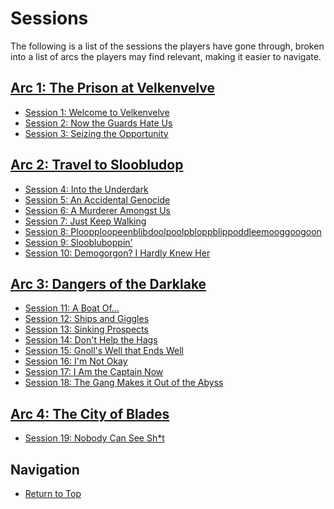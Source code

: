 # Sessions

The following is a list of the sessions the players have gone through, broken
into a list of arcs the players may find relevant, making it easier to
navigate.

## [Arc 1: The Prison at Velkenvelve](arc01/info.md)
* [Session 1: Welcome to Velkenvelve](arc01/session01-2020-05-24.md)
* [Session 2: Now the Guards Hate Us](arc01/session02-2020-06-14.md)
* [Session 3: Seizing the Opportunity](arc01/session03-2020-06-28.md)

## [Arc 2: Travel to Sloobludop](arc02/info.md)
* [Session 4: Into the Underdark](arc02/session04-2020-07-12.md)
* [Session 5: An Accidental Genocide](arc02/session05-2020-07-26.md)
* [Session 6: A Murderer Amongst Us](arc02/session06-2020-08-16.md)
* [Session 7: Just Keep Walking](arc02/session07-2020-09-13.md)
* [Session 8: Ploopploopeenblibdoolpoolpbloppblippoddleemooggoogoon](arc02/session08-2020-09-27.md)
* [Session 9: Sloobluboppin'](arc02/session09-2020-11-01.md)
* [Session 10: Demogorgon? I Hardly Knew Her](arc02/session10-2020-11-08.md)

## [Arc 3: Dangers of the Darklake](arc03/info.md)
* [Session 11: A Boat Of...](arc03/session11-2020-11-29.md)
* [Session 12: Ships and Giggles](arc03/session12-2021-01-03.md)
* [Session 13: Sinking Prospects](arc03/session13-2021-01-16.md)
* [Session 14: Don't Help the Hags](arc03/session14-2021-02-06.md)
* [Session 15: Gnoll's Well that Ends Well](arc03/session15-2021-02-20.md)
* [Session 16: I'm Not Okay](arc03/session16-2021-03-06.md)
* [Session 17: I Am the Captain Now](arc03/session17-2021-04-18.md)
* [Session 18: The Gang Makes it Out of the Abyss](arc03/session18-2021-05-06.md)

## [Arc 4: The City of Blades](arc04/info.md)
* [Session 19: Nobody Can See Sh\*t](arc04/session19-2021-05-19.md)

## Navigation
* [Return to Top](../README.md)
